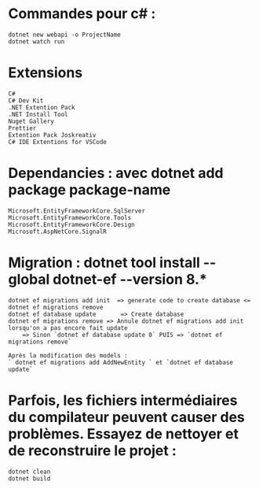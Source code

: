 # Commandes pour c# :
    dotnet new webapi -o ProjectName
    dotnet watch run 

# Extensions
    C#
    C# Dev Kit
    .NET Extention Pack
    .NET Install Tool
    Nuget Gallery
    Prettier
    Extention Pack Joskreativ
    C# IDE Extentions for VSCode

# Dependancies : avec dotnet add package package-name
    Microsoft.EntityFrameworkCore.SqlServer
    Microsoft.EntityFrameworkCore.Tools
    Microsoft.EntityFrameworkCore.Design
    Microsoft.AspNetCore.SignalR

# Migration : dotnet tool install --global dotnet-ef --version 8.*
    dotnet ef migrations add init  => generate code to create database <= dotnet ef migrations remove
    dotnet ef database update       => Create database
    dotnet ef migrations remove => Annule dotnet ef migrations add init lorsqu'on a pas encore fait update
        => Sinon `dotnet ef database update 0` PUIS => `dotnet ef migrations remove`
    
    Après la modification des models :
    ` dotnet ef migrations add AddNewEntity ` et `dotnet ef database update` 

# Parfois, les fichiers intermédiaires du compilateur peuvent causer des problèmes. Essayez de nettoyer et de reconstruire le projet :
    dotnet clean
    dotnet build
